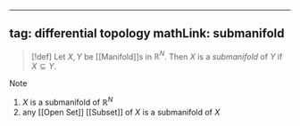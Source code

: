 
---
tag: differential topology
mathLink: submanifold
---
>[!def]
>Let $X,Y$ be [[Manifold]]s in $\mathbb{R}^N$. Then $X$ is a *submanifold* of $Y$ if $X\subseteq Y$.

>[!note]
>1. $X$ is a submanifold of $\mathbb{R}^N$
>2. any [[Open Set]] [[Subset]] of $X$ is a submanifold of $X$

